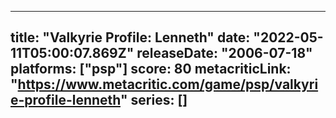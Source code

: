 
---
title: "Valkyrie Profile: Lenneth"
date: "2022-05-11T05:00:07.869Z"
releaseDate: "2006-07-18"
platforms: ["psp"]
score: 80
metacriticLink: "https://www.metacritic.com/game/psp/valkyrie-profile-lenneth"
series: []
---
